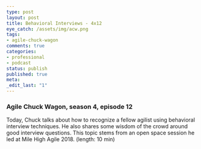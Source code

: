 ```yaml
---
type: post
layout: post
title: Behavioral Interviews - 4x12
eye_catch: /assets/img/acw.png
tags:
- agile-chuck-wagon
comments: true
categories:
- professional
- podcast
status: publish
published: true
meta:
_edit_last: "1"
---
```


### Agile Chuck Wagon, season 4, episode 12

Today, Chuck talks about how to recognize a fellow agilist using behavioral interview techniques. He also shares some wisdom of the crowd around good interview questions. This topic stems from an open space session he led at Mile High Agile 2018. (length: 10 min)
